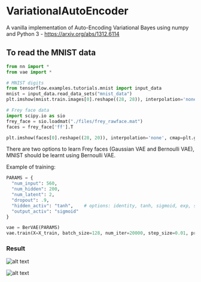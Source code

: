 # VariationalAutoEncoder
A vanilla implementation of Auto-Encoding Variational Bayes using numpy and Python 3 - https://arxiv.org/abs/1312.6114

## To read the MNIST data 

```python
from nn import *
from vae import *

# MNIST digits 
from tensorflow.examples.tutorials.mnist import input_data
mnist = input_data.read_data_sets("mnist_data")
plt.imshow(mnist.train.images[0].reshape((28, 28)), interpolation='none', cmap=plt.get_cmap('gray'));

# Frey face data 
import scipy.io as sio
frey_face = sio.loadmat("./files/frey_rawface.mat")
faces = frey_face['ff'].T

plt.imshow(faces[0].reshape((28, 20)), interpolation='none', cmap=plt.get_cmap('gray'));
```

There are two options to learn Frey faces (Gaussian VAE and Bernoulli VAE), MNIST should be learnt using Bernoulli VAE. 

Example of training:

```python
PARAMS = {
  "num_input": 560,
  "num_hidden": 200,
  "num_latent": 2,
  "dropout": .9,
  "hidden_activ": "tanh",    # options: identity, tanh, sigmoid, exp, softmax, elu (will be added soon)
  "output_activ": "sigmoid"
}

vae = BerVAE(PARAMS)
vae.train(X=X_train, batch_size=128, num_iter=20000, step_size=0.01, print_every=200)
```

### Result 

![alt text](https://https://github.com/anhtu/VariationalAutoEncoder/files/mnist_digits_2d.png "MNIST digits in 2D")

![alt text](https://https://github.com/anhtu/VariationalAutoEncoder/files/frey_faces_2d.png "Freyface in 2D")

